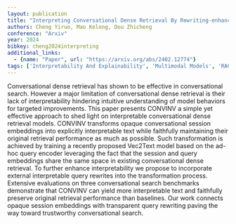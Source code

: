 ```yaml
---
layout: publication
title: "Interpreting Conversational Dense Retrieval By Rewriting-enhanced Inversion Of Session Embedding"
authors: Cheng Yiruo, Mao Kelong, Dou Zhicheng
conference: "Arxiv"
year: 2024
bibkey: cheng2024interpreting
additional_links:
  - {name: "Paper", url: "https://arxiv.org/abs/2402.12774"}
tags: ['Interpretability And Explainability', 'Multimodal Models', 'RAG', 'Training Techniques']
---
```

Conversational dense retrieval has shown to be effective in conversational search. However a major limitation of conversational dense retrieval is their lack of interpretability hindering intuitive understanding of model behaviors for targeted improvements. This paper presents CONVINV a simple yet effective approach to shed light on interpretable conversational dense retrieval models. CONVINV transforms opaque conversational session embeddings into explicitly interpretable text while faithfully maintaining their original retrieval performance as much as possible. Such transformation is achieved by training a recently proposed Vec2Text model based on the ad-hoc query encoder leveraging the fact that the session and query embeddings share the same space in existing conversational dense retrieval. To further enhance interpretability we propose to incorporate external interpretable query rewrites into the transformation process. Extensive evaluations on three conversational search benchmarks demonstrate that CONVINV can yield more interpretable text and faithfully preserve original retrieval performance than baselines. Our work connects opaque session embeddings with transparent query rewriting paving the way toward trustworthy conversational search.
